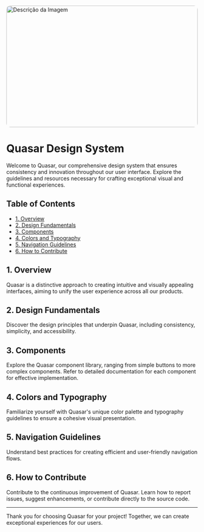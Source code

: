 <img src="https://github.com/analima3/quasar-deisgn-system/assets/21371045/54fe43d5-d141-4695-b684-86557a9e62a9" alt="Descrição da Imagem" style="border-radius: 10px; width: 100%; height: 320px;">

# Quasar Design System

Welcome to Quasar, our comprehensive design system that ensures consistency and innovation throughout our user interface. Explore the guidelines and resources necessary for crafting exceptional visual and functional experiences.

## Table of Contents

- [1. Overview](#1-overview)
- [2. Design Fundamentals](#2-design-fundamentals)
- [3. Components](#3-components)
- [4. Colors and Typography](#4-colors-and-typography)
- [5. Navigation Guidelines](#5-navigation-guidelines)
- [6. How to Contribute](#6-how-to-contribute)

## 1. Overview

Quasar is a distinctive approach to creating intuitive and visually appealing interfaces, aiming to unify the user experience across all our products.

## 2. Design Fundamentals

Discover the design principles that underpin Quasar, including consistency, simplicity, and accessibility.

## 3. Components

Explore the Quasar component library, ranging from simple buttons to more complex components. Refer to detailed documentation for each component for effective implementation.

## 4. Colors and Typography

Familiarize yourself with Quasar's unique color palette and typography guidelines to ensure a cohesive visual presentation.

## 5. Navigation Guidelines

Understand best practices for creating efficient and user-friendly navigation flows.

## 6. How to Contribute

Contribute to the continuous improvement of Quasar. Learn how to report issues, suggest enhancements, or contribute directly to the source code.

---

Thank you for choosing Quasar for your project! Together, we can create exceptional experiences for our users.

